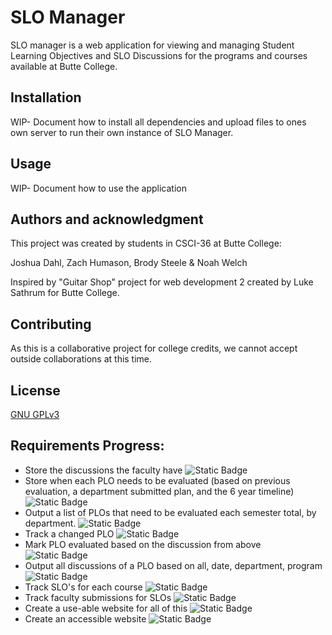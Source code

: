 # SLO Manager

SLO manager is a web application for viewing and managing Student Learning Objectives and SLO Discussions for the programs and courses available at Butte College. 

## Installation

WIP- Document how to install all dependencies and upload files to ones own server to run their own instance of SLO Manager.

## Usage
WIP- Document how to use the application

## Authors and acknowledgment
This project was created by students in CSCI-36 at Butte College:

Joshua Dahl, Zach Humason, Brody Steele & Noah Welch

Inspired by "Guitar Shop" project for web development 2 created by Luke Sathrum for Butte College. 

## Contributing

As this is a collaborative project for college credits, we cannot accept outside collaborations at this time. 

## License

[GNU GPLv3](https://choosealicense.com/licenses/gpl-3.0/)

## Requirements Progress:

- Store the discussions the faculty have
![Static Badge](https://img.shields.io/badge/Complete-green)
- Store when each PLO needs to be evaluated (based on previous evaluation, a department submitted plan, and the 6 year timeline)
![Static Badge](https://img.shields.io/badge/Complete-green)
- Output a list of PLOs that need to be evaluated each semester total, by department.
![Static Badge](https://img.shields.io/badge/In--Progress-red)
- Track a changed PLO 
![Static Badge](https://img.shields.io/badge/Complete-green)
- Mark PLO evaluated based on the discussion from above
![Static Badge](https://img.shields.io/badge/In--Progress-red)
- Output all discussions of a PLO based on all, date, department, program
![Static Badge](https://img.shields.io/badge/In--Progress-red)
- Track SLO's for each course
![Static Badge](https://img.shields.io/badge/Complete-green)
- Track faculty submissions for SLOs
![Static Badge](https://img.shields.io/badge/In--Progress-red)
- Create a use-able website for all of this
![Static Badge](https://img.shields.io/badge/In--Progress-red)
- Create an accessible website
![Static Badge](https://img.shields.io/badge/In--Progress-red)